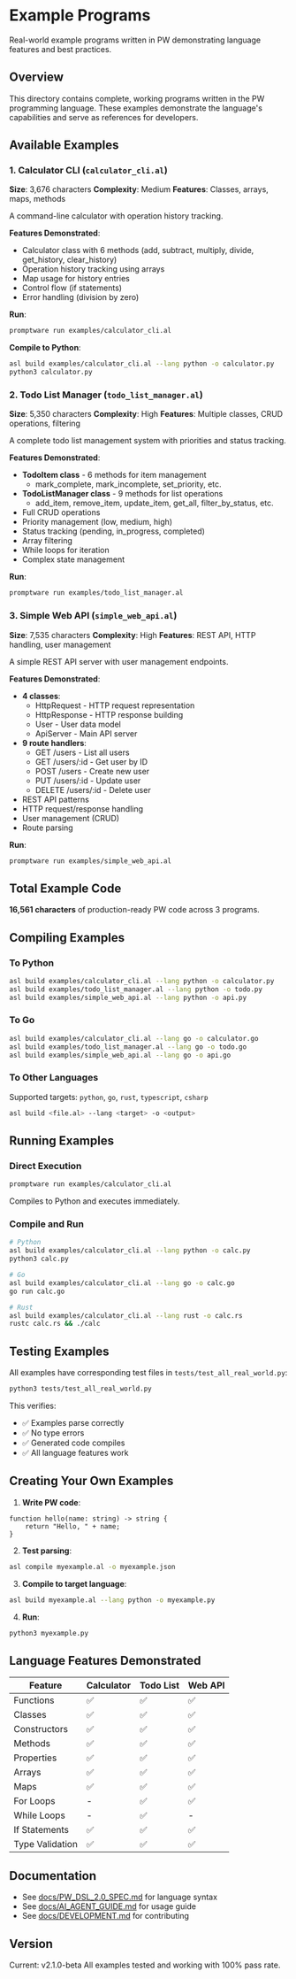 # Example Programs

Real-world example programs written in PW demonstrating language features and best practices.

## Overview

This directory contains complete, working programs written in the PW programming language. These examples demonstrate the language's capabilities and serve as references for developers.

## Available Examples

### 1. Calculator CLI (`calculator_cli.al`)

**Size**: 3,676 characters
**Complexity**: Medium
**Features**: Classes, arrays, maps, methods

A command-line calculator with operation history tracking.

**Features Demonstrated**:
- Calculator class with 6 methods (add, subtract, multiply, divide, get_history, clear_history)
- Operation history tracking using arrays
- Map usage for history entries
- Control flow (if statements)
- Error handling (division by zero)

**Run**:
```bash
promptware run examples/calculator_cli.al
```

**Compile to Python**:
```bash
asl build examples/calculator_cli.al --lang python -o calculator.py
python3 calculator.py
```

### 2. Todo List Manager (`todo_list_manager.al`)

**Size**: 5,350 characters
**Complexity**: High
**Features**: Multiple classes, CRUD operations, filtering

A complete todo list management system with priorities and status tracking.

**Features Demonstrated**:
- **TodoItem class** - 6 methods for item management
  - mark_complete, mark_incomplete, set_priority, etc.
- **TodoListManager class** - 9 methods for list operations
  - add_item, remove_item, update_item, get_all, filter_by_status, etc.
- Full CRUD operations
- Priority management (low, medium, high)
- Status tracking (pending, in_progress, completed)
- Array filtering
- While loops for iteration
- Complex state management

**Run**:
```bash
promptware run examples/todo_list_manager.al
```

### 3. Simple Web API (`simple_web_api.al`)

**Size**: 7,535 characters
**Complexity**: High
**Features**: REST API, HTTP handling, user management

A simple REST API server with user management endpoints.

**Features Demonstrated**:
- **4 classes**:
  - HttpRequest - HTTP request representation
  - HttpResponse - HTTP response building
  - User - User data model
  - ApiServer - Main API server
- **9 route handlers**:
  - GET /users - List all users
  - GET /users/:id - Get user by ID
  - POST /users - Create new user
  - PUT /users/:id - Update user
  - DELETE /users/:id - Delete user
- REST API patterns
- HTTP request/response handling
- User management (CRUD)
- Route parsing

**Run**:
```bash
promptware run examples/simple_web_api.al
```

## Total Example Code

**16,561 characters** of production-ready PW code across 3 programs.

## Compiling Examples

### To Python

```bash
asl build examples/calculator_cli.al --lang python -o calculator.py
asl build examples/todo_list_manager.al --lang python -o todo.py
asl build examples/simple_web_api.al --lang python -o api.py
```

### To Go

```bash
asl build examples/calculator_cli.al --lang go -o calculator.go
asl build examples/todo_list_manager.al --lang go -o todo.go
asl build examples/simple_web_api.al --lang go -o api.go
```

### To Other Languages

Supported targets: `python`, `go`, `rust`, `typescript`, `csharp`

```bash
asl build <file.al> --lang <target> -o <output>
```

## Running Examples

### Direct Execution

```bash
promptware run examples/calculator_cli.al
```

Compiles to Python and executes immediately.

### Compile and Run

```bash
# Python
asl build examples/calculator_cli.al --lang python -o calc.py
python3 calc.py

# Go
asl build examples/calculator_cli.al --lang go -o calc.go
go run calc.go

# Rust
asl build examples/calculator_cli.al --lang rust -o calc.rs
rustc calc.rs && ./calc
```

## Testing Examples

All examples have corresponding test files in `tests/test_all_real_world.py`:

```bash
python3 tests/test_all_real_world.py
```

This verifies:
- ✅ Examples parse correctly
- ✅ No type errors
- ✅ Generated code compiles
- ✅ All language features work

## Creating Your Own Examples

1. **Write PW code**:
```al
function hello(name: string) -> string {
    return "Hello, " + name;
}
```

2. **Test parsing**:
```bash
asl compile myexample.al -o myexample.json
```

3. **Compile to target language**:
```bash
asl build myexample.al --lang python -o myexample.py
```

4. **Run**:
```bash
python3 myexample.py
```

## Language Features Demonstrated

| Feature | Calculator | Todo List | Web API |
|---------|-----------|-----------|---------|
| Functions | ✅ | ✅ | ✅ |
| Classes | ✅ | ✅ | ✅ |
| Constructors | ✅ | ✅ | ✅ |
| Methods | ✅ | ✅ | ✅ |
| Properties | ✅ | ✅ | ✅ |
| Arrays | ✅ | ✅ | ✅ |
| Maps | ✅ | ✅ | ✅ |
| For Loops | - | ✅ | ✅ |
| While Loops | - | ✅ | - |
| If Statements | ✅ | ✅ | ✅ |
| Type Validation | ✅ | ✅ | ✅ |

## Documentation

- See [docs/PW_DSL_2.0_SPEC.md](../docs/PW_DSL_2.0_SPEC.md) for language syntax
- See [docs/AI_AGENT_GUIDE.md](../docs/AI_AGENT_GUIDE.md) for usage guide
- See [docs/DEVELOPMENT.md](../docs/DEVELOPMENT.md) for contributing

## Version

Current: v2.1.0-beta
All examples tested and working with 100% pass rate.
